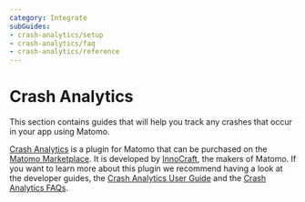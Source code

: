 ```yaml
---
category: Integrate
subGuides:
- crash-analytics/setup
- crash-analytics/faq
- crash-analytics/reference
---
```

# Crash Analytics

This section contains guides that will help you track any crashes that occur in your app using Matomo.

[Crash Analytics](https://www.crash-analytics.net) is a plugin for Matomo that can be purchased
on the [Matomo Marketplace](https://plugins.matomo.org/CrashAnalytics).
It is developed by [InnoCraft](https://www.innocraft.com), the makers of Matomo.
If you want to learn more about this plugin we recommend having a look at the developer guides,
the [Crash Analytics User Guide](https://matomo.org/docs/crash-analytics/) and the [Crash Analytics FAQs](https://matomo.org/faq/crash-analytics/).

